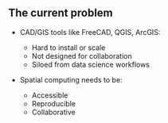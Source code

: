 ## The current problem

- CAD/GIS tools like FreeCAD, QGIS, ArcGIS:  
  - Hard to install or scale  
  - Not designed for collaboration  
  - Siloed from data science workflows  

- Spatial computing needs to be:  
  - Accessible  
  - Reproducible  
  - Collaborative  
